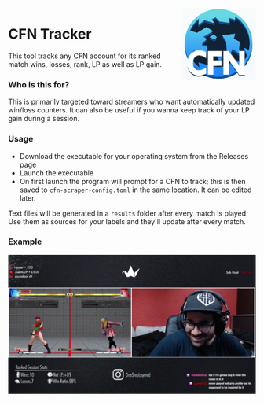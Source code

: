 <img src="images/logo.png" height="150px" align="right"/>

# CFN Tracker
This tool tracks any CFN account for its ranked match wins, losses, rank, LP as well as LP gain.

### Who is this for? 
This is primarily targeted toward streamers who want automatically updated win/loss counters. It can also be useful if you wanna keep track of your LP gain during a session.

### Usage

* Download the executable for your operating system from the Releases page
* Launch the executable
* On first launch the program will prompt for a CFN to track; this is then saved to `cfn-scraper-config.toml` in the same location. It can be edited later.

Text files will be generated in a `results` folder after every match is played. Use them as sources for your labels and they'll update after every match.

### Example

![stream](images/stream-example-2.gif?raw=true "streamshowcase")